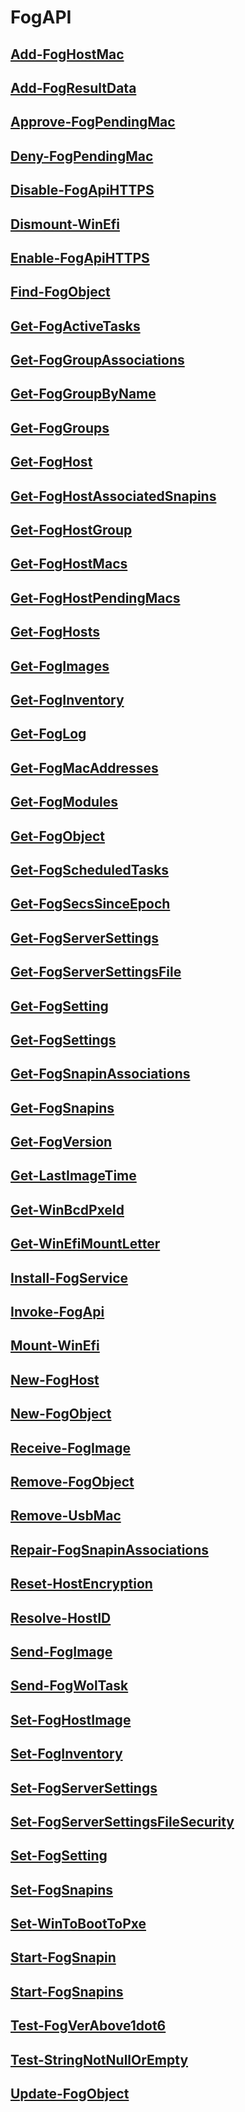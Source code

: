# FogAPI

## [Add-FogHostMac](Add-FogHostMac.md)

## [Add-FogResultData](Add-FogResultData.md)

## [Approve-FogPendingMac](Approve-FogPendingMac.md)

## [Deny-FogPendingMac](Deny-FogPendingMac.md)

## [Disable-FogApiHTTPS](Disable-FogApiHTTPS.md)

## [Dismount-WinEfi](Dismount-WinEfi.md)

## [Enable-FogApiHTTPS](Enable-FogApiHTTPS.md)

## [Find-FogObject](Find-FogObject.md)

## [Get-FogActiveTasks](Get-FogActiveTasks.md)

## [Get-FogGroupAssociations](Get-FogGroupAssociations.md)

## [Get-FogGroupByName](Get-FogGroupByName.md)

## [Get-FogGroups](Get-FogGroups.md)

## [Get-FogHost](Get-FogHost.md)

## [Get-FogHostAssociatedSnapins](Get-FogHostAssociatedSnapins.md)

## [Get-FogHostGroup](Get-FogHostGroup.md)

## [Get-FogHostMacs](Get-FogHostMacs.md)

## [Get-FogHostPendingMacs](Get-FogHostPendingMacs.md)

## [Get-FogHosts](Get-FogHosts.md)

## [Get-FogImages](Get-FogImages.md)

## [Get-FogInventory](Get-FogInventory.md)

## [Get-FogLog](Get-FogLog.md)

## [Get-FogMacAddresses](Get-FogMacAddresses.md)

## [Get-FogModules](Get-FogModules.md)

## [Get-FogObject](Get-FogObject.md)

## [Get-FogScheduledTasks](Get-FogScheduledTasks.md)

## [Get-FogSecsSinceEpoch](Get-FogSecsSinceEpoch.md)

## [Get-FogServerSettings](Get-FogServerSettings.md)

## [Get-FogServerSettingsFile](Get-FogServerSettingsFile.md)

## [Get-FogSetting](Get-FogSetting.md)

## [Get-FogSettings](Get-FogSettings.md)

## [Get-FogSnapinAssociations](Get-FogSnapinAssociations.md)

## [Get-FogSnapins](Get-FogSnapins.md)

## [Get-FogVersion](Get-FogVersion.md)

## [Get-LastImageTime](Get-LastImageTime.md)

## [Get-WinBcdPxeId](Get-WinBcdPxeId.md)

## [Get-WinEfiMountLetter](Get-WinEfiMountLetter.md)

## [Install-FogService](Install-FogService.md)

## [Invoke-FogApi](Invoke-FogApi.md)

## [Mount-WinEfi](Mount-WinEfi.md)

## [New-FogHost](New-FogHost.md)

## [New-FogObject](New-FogObject.md)

## [Receive-FogImage](Receive-FogImage.md)

## [Remove-FogObject](Remove-FogObject.md)

## [Remove-UsbMac](Remove-UsbMac.md)

## [Repair-FogSnapinAssociations](Repair-FogSnapinAssociations.md)

## [Reset-HostEncryption](Reset-HostEncryption.md)

## [Resolve-HostID](Resolve-HostID.md)

## [Send-FogImage](Send-FogImage.md)

## [Send-FogWolTask](Send-FogWolTask.md)

## [Set-FogHostImage](Set-FogHostImage.md)

## [Set-FogInventory](Set-FogInventory.md)

## [Set-FogServerSettings](Set-FogServerSettings.md)

## [Set-FogServerSettingsFileSecurity](Set-FogServerSettingsFileSecurity.md)

## [Set-FogSetting](Set-FogSetting.md)

## [Set-FogSnapins](Set-FogSnapins.md)

## [Set-WinToBootToPxe](Set-WinToBootToPxe.md)

## [Start-FogSnapin](Start-FogSnapin.md)

## [Start-FogSnapins](Start-FogSnapins.md)

## [Test-FogVerAbove1dot6](Test-FogVerAbove1dot6.md)

## [Test-StringNotNullOrEmpty](Test-StringNotNullOrEmpty.md)

## [Update-FogObject](Update-FogObject.md)


